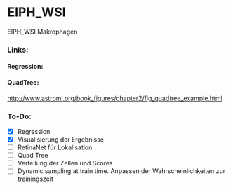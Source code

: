 # EIPH_WSI
EIPH_WSI Makrophagen


### Links:

#### Regression:

#### QuadTree:
http://www.astroml.org/book_figures/chapter2/fig_quadtree_example.html


### To-Do:

- [x] Regression
- [x] Visualisierung der Ergebnisse
- [ ] RetinaNet für Lokalisation
- [ ] Quad Tree
- [ ] Verteilung der Zellen und Scores
- [ ] Dynamic sampling at train time. Anpassen der Wahrscheinlichkeiten zur trainingszeit
